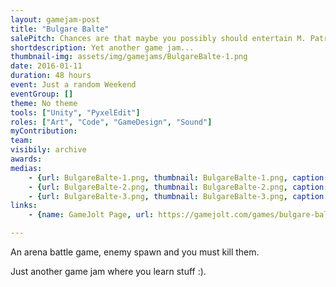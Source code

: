 ```yaml
---
layout: gamejam-post
title: "Bulgare Balte"
salePitch: Chances are that maybe you possibly should entertain M. Patrick the Well-Washed, otherwise something might uncertainly happen to someone.
shortdescription: Yet another game jam...
thumbnail-img: assets/img/gamejams/BulgareBalte-1.png
date: 2016-01-11
duration: 48 hours
event: Just a random Weekend
eventGroup: []
theme: No theme
tools: ["Unity", "PyxelEdit"]
roles: ["Art", "Code", "GameDesign", "Sound"]
myContribution: 
team: 
visibily: archive
awards: 
medias: 
    - {url: BulgareBalte-1.png, thumbnail: BulgareBalte-1.png, caption: "My first cinematic image."}
    - {url: BulgareBalte-2.png, thumbnail: BulgareBalte-2.png, caption: "Top down battle arena."}
    - {url: BulgareBalte-3.png, thumbnail: BulgareBalte-3.png, caption: "Each spectator randomly claps or waves. They even have their own personality of what they prefect. How to over-do something!"}
links: 
    - {name: GameJolt Page, url: https://gamejolt.com/games/bulgare-balte/118958}

---
```

An arena battle game, enemy spawn and you must kill them.

Just another game jam where you learn stuff :).